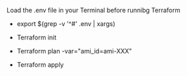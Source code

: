 Load the .env file in your Terminal before runnibg Terraform 
* export $(grep -v '^#' .env | xargs)

* Terraform init
* Terraform plan -var="ami_id=ami-XXX"
* Terraform apply
